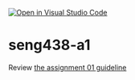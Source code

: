 [![Open in Visual Studio Code](https://classroom.github.com/assets/open-in-vscode-2e0aaae1b6195c2367325f4f02e2d04e9abb55f0b24a779b69b11b9e10269abc.svg)](https://classroom.github.com/online_ide?assignment_repo_id=17844837&assignment_repo_type=AssignmentRepo)
# seng438-a1

Review [the assignment 01 guideline](seng438-a1.md) 

